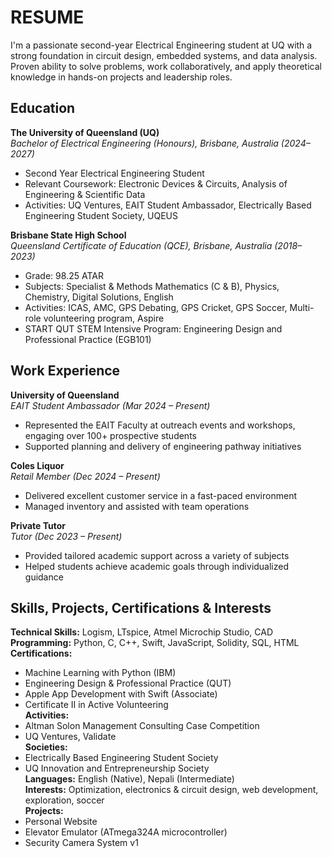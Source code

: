 # RESUME

I'm a passionate second-year Electrical Engineering student at UQ with a strong foundation in circuit design, embedded systems, and data analysis. Proven ability to solve problems, work collaboratively, and apply theoretical knowledge in hands-on projects and leadership roles.

## Education

**The University of Queensland (UQ)**  
_Bachelor of Electrical Engineering (Honours), Brisbane, Australia (2024–2027)_  
- Second Year Electrical Engineering Student  
- Relevant Coursework: Electronic Devices & Circuits, Analysis of Engineering & Scientific Data  
- Activities: UQ Ventures, EAIT Student Ambassador, Electrically Based Engineering Student Society, UQEUS  

**Brisbane State High School**  
_Queensland Certificate of Education (QCE), Brisbane, Australia (2018–2023)_  
- Grade: 98.25 ATAR  
- Subjects: Specialist & Methods Mathematics (C & B), Physics, Chemistry, Digital Solutions, English  
- Activities: ICAS, AMC, GPS Debating, GPS Cricket, GPS Soccer, Multi-role volunteering program, Aspire  
- START QUT STEM Intensive Program: Engineering Design and Professional Practice (EGB101)

## Work Experience

**University of Queensland**  
_EAIT Student Ambassador (Mar 2024 – Present)_  
- Represented the EAIT Faculty at outreach events and workshops, engaging over 100+ prospective students  
- Supported planning and delivery of engineering pathway initiatives  

**Coles Liquor**  
_Retail Member (Dec 2024 – Present)_  
- Delivered excellent customer service in a fast-paced environment  
- Managed inventory and assisted with team operations  

**Private Tutor**  
_Tutor (Dec 2023 – Present)_  
- Provided tailored academic support across a variety of subjects  
- Helped students achieve academic goals through individualized guidance  

## Skills, Projects, Certifications & Interests

**Technical Skills:** Logism, LTspice, Atmel Microchip Studio, CAD  
**Programming:** Python, C, C++, Swift, JavaScript, Solidity, SQL, HTML  
**Certifications:**  
- Machine Learning with Python (IBM)  
- Engineering Design & Professional Practice (QUT)  
- Apple App Development with Swift (Associate)  
- Certificate II in Active Volunteering  
**Activities:**  
- Altman Solon Management Consulting Case Competition  
- UQ Ventures, Validate  
**Societies:**  
- Electrically Based Engineering Student Society  
- UQ Innovation and Entrepreneurship Society  
**Languages:** English (Native), Nepali (Intermediate)  
**Interests:** Optimization, electronics & circuit design, web development, exploration, soccer  
**Projects:**  
- Personal Website  
- Elevator Emulator (ATmega324A microcontroller)  
- Security Camera System v1  
